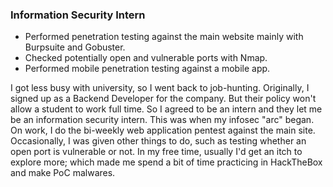 ### Information Security Intern

- Performed penetration testing against the main website mainly with Burpsuite and Gobuster.
- Checked potentially open and vulnerable ports with Nmap.
- Performed mobile penetration testing against a mobile app.

I got less busy with university, so I went back to job-hunting. Originally, I signed up as a Backend Developer for the company. But their policy won't allow a student to work full time. So I agreed to be an intern and they let me be an information security intern. This was when my infosec "arc" began. On work, I do the bi-weekly web application pentest against the main site. Occasionally, I was given other things to do, such as testing whether an open port is vulnerable or not. In my free time, usually I'd get an itch to explore more; which made me spend a bit of time practicing in HackTheBox and make PoC malwares.